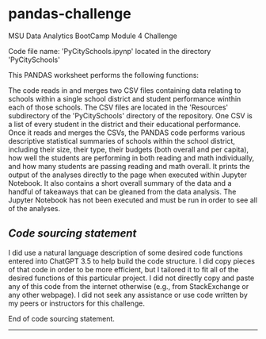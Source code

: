 # pandas-challenge
MSU Data Analytics BootCamp Module 4 Challenge

Code file name: 'PyCitySchools.ipynp' located in the directory 'PyCitySchools' 

This PANDAS worksheet performs the following functions:

The code reads in and merges two CSV files containing data relating to schools within a single school district and student performance winthin each of those schools. The CSV files are located in the 'Resources' subdirectory of the 'PyCitySchools' directory of the repository. One CSV is a list of every student in the district and their educational performance. Once it reads and merges the CSVs, the PANDAS code performs various descriptive statistical summaries of schools within the school district, including their size, their type, their budgets (both overall and per capita), how well the students are performing in both reading and math individually, and how many students are passing reading and math overall. It prints the output of the analyses directly to the page when executed within Jupyter Notebook. It also contains a short overall summary of the data and a handful of takeaways that can be gleaned from the data analysis. The Jupyter Notebook has not been executed and must be run in order to see all of the analyses.

*Code sourcing statement*
-----------------------

I did use a natural language description of some desired code functions entered into ChatGPT 3.5 to help build the code structure. I did copy pieces of that code in order to be more efficient, but I tailored it to fit all of the desired functions of this particular project. I did not directly copy and paste any of this code from the internet otherwise (e.g., from StackExchange or any other webpage). I did not seek any assistance or use code written by my peers or instructors for this challenge.

End of code sourcing statement.

 ----------------------

